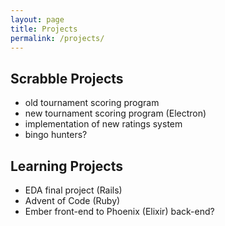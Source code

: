 ```yaml
---
layout: page
title: Projects
permalink: /projects/
---
```

## Scrabble Projects

* old tournament scoring program
* new tournament scoring program (Electron)
* implementation of new ratings system
* bingo hunters?

## Learning Projects

* EDA final project (Rails)
* Advent of Code (Ruby)
* Ember front-end to Phoenix (Elixir) back-end?

<!-- This is the base Jekyll theme. You can find out more info about customizing your Jekyll theme, as well as basic Jekyll usage documentation at [jekyllrb.com](http://jekyllrb.com/)

You can find the source code for the Jekyll new theme at:
{% include icon-github.html username="jglovier" %} /
[jekyll-new](https://github.com/jglovier/jekyll-new)

You can find the source code for Jekyll at
{% include icon-github.html username="jekyll" %} /
[jekyll](https://github.com/jekyll/jekyll) -->
